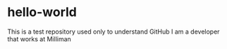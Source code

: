 # hello-world
This is a test repository used only to understand GitHub
I am a developer that works at Milliman
